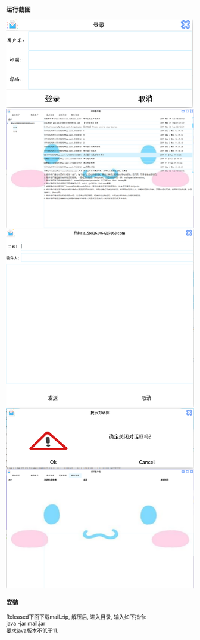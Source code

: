 ### 运行截图
![登录](./运行截图/登录.png)   
![登录后](./运行截图/登录后.png)   
![发送邮件](./运行截图/发送邮件.png)   
![退出提示](./运行截图/退出提示.png)   
![主界面](./运行截图/主界面.png)   
### 安装
Released下面下载mail.zip, 解压后, 进入目录, 输入如下指令:  
java -jar mail.jar  
要求java版本不低于11.